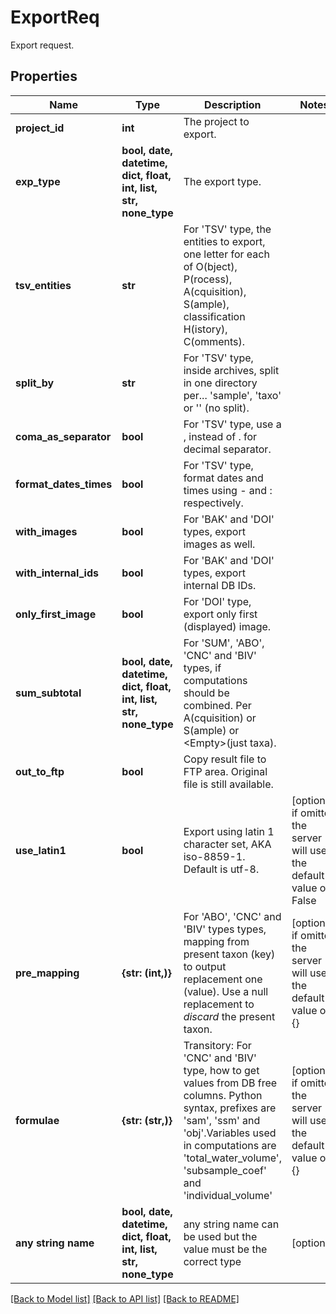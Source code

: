 # ExportReq

Export request.

## Properties
Name | Type | Description | Notes
------------ | ------------- | ------------- | -------------
**project_id** | **int** | The project to export. | 
**exp_type** | **bool, date, datetime, dict, float, int, list, str, none_type** | The export type. | 
**tsv_entities** | **str** | For &#39;TSV&#39; type, the entities to export, one letter for each of O(bject), P(rocess), A(cquisition), S(ample), classification H(istory), C(omments). | 
**split_by** | **str** | For &#39;TSV&#39; type, inside archives, split in one directory per... &#39;sample&#39;, &#39;taxo&#39; or &#39;&#39; (no split). | 
**coma_as_separator** | **bool** | For &#39;TSV&#39; type, use a , instead of . for decimal separator. | 
**format_dates_times** | **bool** | For &#39;TSV&#39; type, format dates and times using - and : respectively. | 
**with_images** | **bool** | For &#39;BAK&#39; and &#39;DOI&#39; types, export images as well. | 
**with_internal_ids** | **bool** | For &#39;BAK&#39; and &#39;DOI&#39; types, export internal DB IDs. | 
**only_first_image** | **bool** | For &#39;DOI&#39; type, export only first (displayed) image. | 
**sum_subtotal** | **bool, date, datetime, dict, float, int, list, str, none_type** | For &#39;SUM&#39;, &#39;ABO&#39;, &#39;CNC&#39; and &#39;BIV&#39; types, if computations should be combined. Per A(cquisition) or S(ample) or &lt;Empty&gt;(just taxa). | 
**out_to_ftp** | **bool** | Copy result file to FTP area. Original file is still available. | 
**use_latin1** | **bool** | Export using latin 1 character set, AKA iso-8859-1. Default is utf-8. | [optional]  if omitted the server will use the default value of False
**pre_mapping** | **{str: (int,)}** | For &#39;ABO&#39;, &#39;CNC&#39; and &#39;BIV&#39; types types, mapping from present taxon (key) to output replacement one (value). Use a null replacement to _discard_ the present taxon. | [optional]  if omitted the server will use the default value of {}
**formulae** | **{str: (str,)}** | Transitory: For &#39;CNC&#39; and &#39;BIV&#39; type, how to get values from DB free columns. Python syntax, prefixes are &#39;sam&#39;, &#39;ssm&#39; and &#39;obj&#39;.Variables used in computations are &#39;total_water_volume&#39;, &#39;subsample_coef&#39; and &#39;individual_volume&#39; | [optional]  if omitted the server will use the default value of {}
**any string name** | **bool, date, datetime, dict, float, int, list, str, none_type** | any string name can be used but the value must be the correct type | [optional]

[[Back to Model list]](../README.md#documentation-for-models) [[Back to API list]](../README.md#documentation-for-api-endpoints) [[Back to README]](../README.md)



